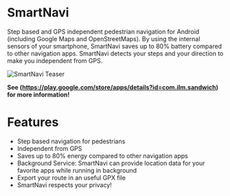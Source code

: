 SmartNavi
=========

Step based and GPS independent pedestrian navigation for Android
(including Google Maps and OpenStreetMaps). By using the internal sensors of your smartphone, SmartNavi saves up to 80% battery compared to other navigation apps. SmartNavi detects your steps and your direction to make you independent from GPS. 

![SmartNavi Teaser][1]

**See (https://play.google.com/store/apps/details?id=com.ilm.sandwich) for more information!**

Features
==========
* Step based navigation for pedestrians
* Independent from GPS
* Saves up to 80% energy compared to other navigation apps
* Background Service: SmartNavi can provide location data for your favorite apps while running in background
* Export your route in an useful GPX file
* SmartNavi respects your privacy!

 [1]: http://smartnavi.app/img/smartnavi-teaser.jpg
